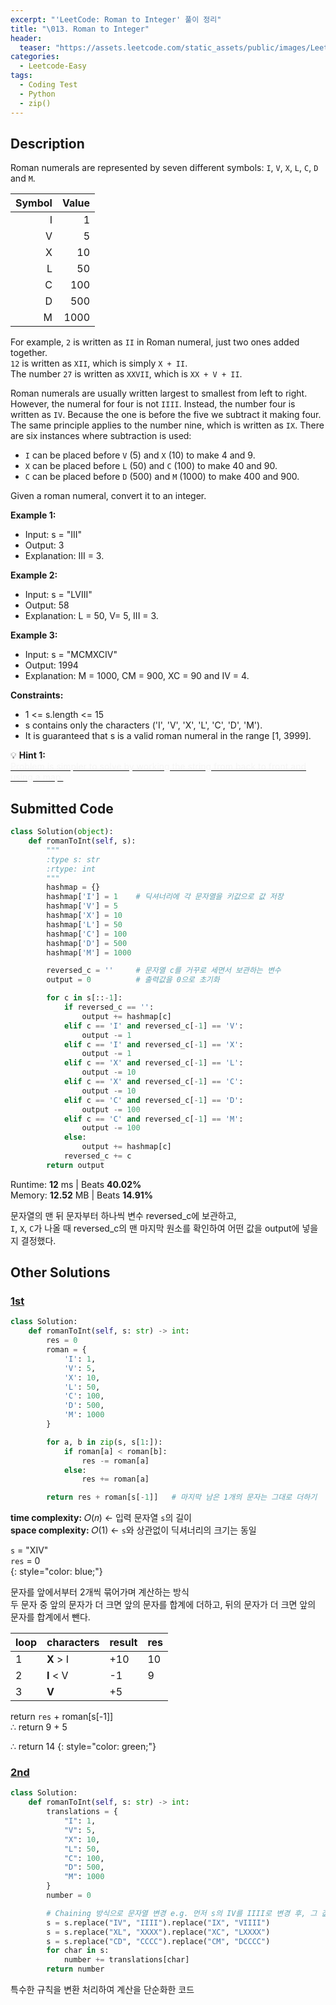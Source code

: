 ```yaml
---
excerpt: "'LeetCode: Roman to Integer' 풀이 정리"
title: "\013. Roman to Integer"
header:
  teaser: "https://assets.leetcode.com/static_assets/public/images/LeetCode_Sharing.png"
categories:
  - Leetcode-Easy
tags:
  - Coding Test
  - Python
  - zip()
---
```


## <i class="fa-solid fa-file-lines"></i> Description

Roman numerals are represented by seven different symbols: `I`, `V`, `X`, `L`, `C`, `D` and `M`.

|Symbol |  Value|
|------:|------:|
|I      |      1|
|V      |      5|
|X      |     10|
|L      |     50|
|C      |    100|
|D      |    500|
|M      |   1000|

For example, `2` is written as `II` in Roman numeral, just two ones added together.   
`12` is written as `XII`, which is simply `X + II`.   
The number `27` is written as `XXVII`, which is `XX + V + II`.

Roman numerals are usually written largest to smallest from left to right. However, the numeral for four is not `IIII`. Instead, the number four is written as `IV`. Because the one is before the five we subtract it making four. The same principle applies to the number nine, which is written as `IX`. There are six instances where subtraction is used:

+ `I` can be placed before `V` (5) and `X` (10) to make 4 and 9. 
+ `X` can be placed before `L` (50) and `C` (100) to make 40 and 90. 
+ `C` can be placed before `D` (500) and `M` (1000) to make 400 and 900.

Given a roman numeral, convert it to an integer.

**Example 1:**

- Input: s = "III"
- Output: 3
- Explanation: III = 3.

**Example 2:**

- Input: s = "LVIII"
- Output: 58
- Explanation: L = 50, V= 5, III = 3.

**Example 3:**

- Input: s = "MCMXCIV"
- Output: 1994
- Explanation: M = 1000, CM = 900, XC = 90 and IV = 4.

**Constraints:**

- 1 <= s.length <= 15
- s contains only the characters ('I', 'V', 'X', 'L', 'C', 'D', 'M').
- It is guaranteed that s is a valid roman numeral in the range [1, 3999].   

💡 **Hint 1:**   
<u><span style="color:#F5F5F5">Problem is simpler to solve by working the string from back to front and using a map.</span></u>

## <i class="fa-solid fa-cloud-arrow-up"></i> Submitted Code

```python
class Solution(object):
    def romanToInt(self, s):
        """
        :type s: str
        :rtype: int
        """
        hashmap = {}
        hashmap['I'] = 1    # 딕셔너리에 각 문자열을 키값으로 값 저장
        hashmap['V'] = 5
        hashmap['X'] = 10
        hashmap['L'] = 50
        hashmap['C'] = 100
        hashmap['D'] = 500
        hashmap['M'] = 1000

        reversed_c = ''     # 문자열 c를 거꾸로 세면서 보관하는 변수
        output = 0          # 출력값을 0으로 초기화

        for c in s[::-1]:
            if reversed_c == '':
                output += hashmap[c]
            elif c == 'I' and reversed_c[-1] == 'V':
                output -= 1
            elif c == 'I' and reversed_c[-1] == 'X':
                output -= 1
            elif c == 'X' and reversed_c[-1] == 'L':
                output -= 10
            elif c == 'X' and reversed_c[-1] == 'C':
                output -= 10
            elif c == 'C' and reversed_c[-1] == 'D':
                output -= 100
            elif c == 'C' and reversed_c[-1] == 'M':
                output -= 100
            else:
                output += hashmap[c]
            reversed_c += c
        return output
```
<i class="fa-solid fa-clock"></i> Runtime: **12** ms \| Beats **40.02%**    
<i class="fa-solid fa-memory"></i> Memory: **12.52** MB \| Beats **14.91%**

문자열의 맨 뒤 문자부터 하나씩 변수 reversed_c에 보관하고,    
`I`, `X`, `C`가 나올 때 reversed_c의 맨 마지막 원소를 확인하여 어떤 값을 output에 넣을지 결정했다.

## <i class="fa-solid fa-flask"></i> Other Solutions

### <a href="https://leetcode.com/problems/roman-to-integer/solutions/5848685/video-looping-two-characters-at-a-time-b-squ4/" target="_blank">1st</a>

```python
class Solution:
    def romanToInt(self, s: str) -> int:
        res = 0
        roman = {
            'I': 1,
            'V': 5,
            'X': 10,
            'L': 50,
            'C': 100,
            'D': 500,
            'M': 1000
        }

        for a, b in zip(s, s[1:]):
            if roman[a] < roman[b]:
                res -= roman[a]
            else:
                res += roman[a]

        return res + roman[s[-1]]   # 마지막 남은 1개의 문자는 그대로 더하기
```
<i class="fa-solid fa-clock"></i> **time complexity:** 𝑂(𝑛) ← 입력 문자열 `s`의 길이         
<i class="fa-solid fa-memory"></i> **space complexity:** 𝑂(1) ← `s`와 상관없이 딕셔너리의 크기는 동일       

`s` =  "XIV"    
`res` = 0    
{: style="color: blue;"}

문자를 앞에서부터 2개씩 묶어가며 계산하는 방식   
두 문자 중 앞의 문자가 더 크면 앞의 문자를 합계에 더하고, 뒤의 문자가 더 크면 앞의 문자를 합계에서 뺀다. 

| loop | characters | result | res |
|------|------------|--------|-----|
| 1    | **X** > I  | +10    | 10  |
| 2    | **I** < V  | -1     | 9   |
| 3    | **V**      | +5     |     |

return `res` + roman[s[-1]]    
∴ return 9 + 5

∴ return 14
{: style="color: green;"}

### <a href="https://leetcode.com/problems/roman-to-integer/solutions/264743/clean-python-beats-9978-by-hgrsd-axkt/" target="_blank">2nd</a>

```python
class Solution:
    def romanToInt(self, s: str) -> int:
        translations = {
            "I": 1,
            "V": 5,
            "X": 10,
            "L": 50,
            "C": 100,
            "D": 500,
            "M": 1000
        }
        number = 0

        # Chaining 방식으로 문자열 변경 e.g. 먼저 s의 IV를 IIII로 변경 후, 그 값에 IX가 있을 경우 VIIII로 변경
        s = s.replace("IV", "IIII").replace("IX", "VIIII")
        s = s.replace("XL", "XXXX").replace("XC", "LXXXX")
        s = s.replace("CD", "CCCC").replace("CM", "DCCCC")
        for char in s:
            number += translations[char]
        return number
```

특수한 규칙을 변환 처리하여 계산을 단순화한 코드